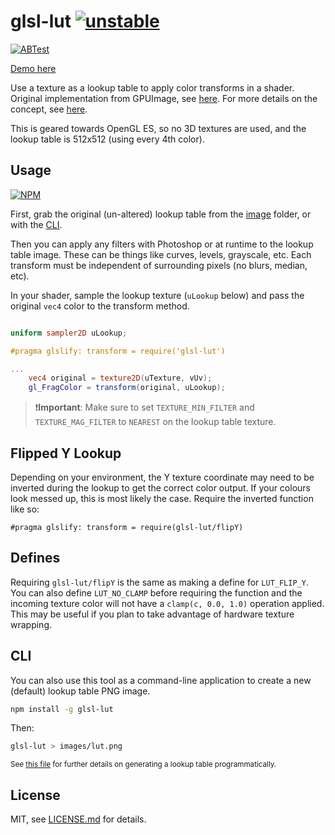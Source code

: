 # glsl-lut [![unstable](https://badges.github.io/stability-badges/dist/unstable.svg)](https://github.com/badges/stability-badges)

[![ABTest](https://i.imgur.com/yCU0d41.png)](https://mattdesl.github.io/glsl-lut/example/demo.html)

[Demo here](https://mattdesl.github.io/glsl-lut/example/demo.html)

Use a texture as a lookup table to apply color transforms in a shader. Original implementation from GPUImage, see [here](https://liovch.blogspot.ca/2012/07/add-instagram-like-effects-to-your-ios.html). For more details on the concept, see [here](https://developer.nvidia.com/gpugems/GPUGems2/gpugems2_chapter24.html).

This is geared towards OpenGL ES, so no 3D textures are used, and the lookup table is 512x512 (using every 4th color).

## Usage

[![NPM](https://nodei.co/npm/glsl-lut.png)](https://nodei.co/npm/glsl-lut/)

First, grab the original (un-altered) lookup table from the [image](image) folder, or with the [CLI](#cli). 


Then you can apply any filters with Photoshop or at runtime to the lookup table image. These can be things like curves, levels, grayscale, etc. Each transform must be independent of surrounding pixels (no blurs, median, etc).

In your shader, sample the lookup texture (`uLookup` below) and pass the original `vec4` color to the transform method.

```glsl

uniform sampler2D uLookup;

#pragma glslify: transform = require('glsl-lut')

...
    vec4 original = texture2D(uTexture, vUv);
	gl_FragColor = transform(original, uLookup);
```

> ❗**Important**: Make sure to set `TEXTURE_MIN_FILTER` and `TEXTURE_MAG_FILTER` to `NEAREST` on the lookup table texture.

## Flipped Y Lookup

Depending on your environment, the Y texture coordinate may need to be inverted during the lookup to get the correct color output. If your colours look messed up, this is most likely the case. Require the inverted function like so:

```
#pragma glslify: transform = require(glsl-lut/flipY)
```

## Defines

Requiring `glsl-lut/flipY` is the same as making a define for `LUT_FLIP_Y`. You can also define `LUT_NO_CLAMP` before requiring the function and the incoming texture color will not have a `clamp(c, 0.0, 1.0)` operation applied. This may be useful if you plan to take advantage of hardware texture wrapping. 

## CLI

You can also use this tool as a command-line application to create a new (default) lookup table PNG image.

```sh
npm install -g glsl-lut
```

Then: 

```sh
glsl-lut > images/lut.png
```

<sup>See [this file](https://github.com/BradLarson/GPUImage/blob/master/framework/Source/GPUImageLookupFilter.h) for further details on generating a lookup table programmatically.</sup>

## License

MIT, see [LICENSE.md](https://github.com/mattdesl/glsl-lut/blob/master/LICENSE.md) for details.
